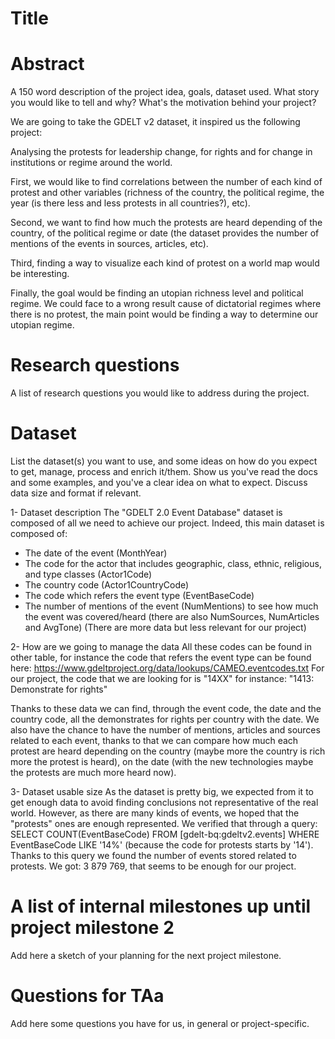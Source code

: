 # Title

# Abstract
A 150 word description of the project idea, goals, dataset used. What story you would like to tell and why? What's the motivation behind your project?

We are going to take the GDELT v2 dataset, it inspired us the following project:

Analysing the protests for leadership change, for rights and for change in institutions or regime around the world. 

First, we would like to find correlations between the number of each kind of protest and other variables (richness of the country, the political regime, the year (is there 
less and less protests in all countries?), etc).

Second, we want to find how much the protests are heard depending of the country, of the political regime or date (the dataset provides the number of mentions of the events
in sources, articles, etc). 

Third, finding a way to visualize each kind of protest on a world map would be interesting. 

Finally, the goal would be finding an utopian richness level and political regime. We could face to a wrong result cause of dictatorial regimes where there is no protest, 
the main point would be finding a way to determine our utopian regime. 

# Research questions
A list of research questions you would like to address during the project. 

# Dataset
List the dataset(s) you want to use, and some ideas on how do you expect to get, manage, process and enrich it/them. Show us you've read the docs and some examples, and you've a clear idea on what to expect. Discuss data size and format if relevant.

1- Dataset description
The "GDELT 2.0 Event Database" dataset is composed of all we need to achieve our project. Indeed, this main dataset is composed of:
- The date of the event (MonthYear)
- The code for the actor that includes geographic, class, ethnic, religious, and type classes (Actor1Code)
- The country code (Actor1CountryCode)
- The code which refers the event type (EventBaseCode)
- The number of mentions of the event (NumMentions) to see how much the event was covered/heard (there are also NumSources, NumArticles and AvgTone)
(There are more data but less relevant for our project)

2- How are we going to manage the data
All these codes can be found in other table, for instance the code that refers the event type can be found here: https://www.gdeltproject.org/data/lookups/CAMEO.eventcodes.txt
For our project, the code that we are looking for is "14XX" for instance: "1413: Demonstrate for rights"

Thanks to these data we can find, through the event code, the date and the country code, all the demonstrates for rights per country with the date.
We also have the chance to have the number of mentions, articles and sources related to each event, thanks to that we can compare how much each protest are heard depending
on the country (maybe more the country is rich more the protest is heard), on the date (with the new technologies maybe the protests are much more heard now).

3- Dataset usable size
As the dataset is pretty big, we expected from it to get enough data to avoid finding conclusions not representative of the real world. However, as there are many kinds of events,
we hoped that the "protests" ones are enough represented. We verified that through a query: SELECT COUNT(EventBaseCode) FROM [gdelt-bq:gdeltv2.events] WHERE EventBaseCode LIKE '14%'
(because the code for protests starts by '14'). Thanks to this query we found the number of events stored related to protests.
We got: 3 879 769, that seems to be enough for our project.

# A list of internal milestones up until project milestone 2
Add here a sketch of your planning for the next project milestone.

# Questions for TAa
Add here some questions you have for us, in general or project-specific.
